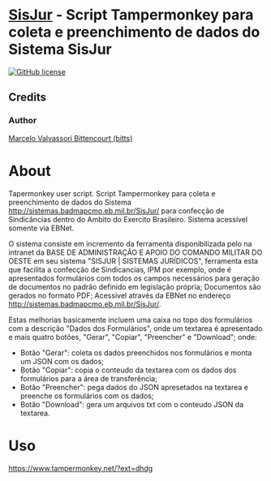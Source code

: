 # [SisJur](http://sistemas.badmapcmo.eb.mil.br/SisJur/) - Script Tampermonkey para coleta e preenchimento de dados do Sistema SisJur

[![GitHub license](https://img.shields.io/apm/l/vim-mode.svg)](LICENSE)

## Credits

### Author
[Marcelo Valvassori Bittencourt (bitts)](https://github.com/bitts)

# About
Tapermonkey user script. Script Tampermonkey para coleta e preenchimento de dados do Sistema http://sistemas.badmapcmo.eb.mil.br/SisJur/ para confecção de Sindicâncias dentro do Ambito do Exercito Brasileiro. Sistema acessível somente via EBNet. 

O sistema consiste em incremento da ferramenta disponibilizada pelo na intranet da BASE DE ADMINISTRAÇÃO E APOIO DO COMANDO MILITAR DO OESTE em seu sistema "SISJUR | SISTEMAS JURÍDICOS", ferramenta esta que facilita a confecção de Sindicancias, IPM por exemplo, onde é apresentados formulários com todos os campos necessários para geração de documentos no padrão definido em legislação própria; Documentos são gerados no formato PDF; Acessivel através da EBNet no endereço http://sistemas.badmapcmo.eb.mil.br/SisJur/.

Estas melhorias basicamente incluem uma caixa no topo dos formulários com a descrição "Dados dos Formulários", onde um textarea é apresentado e mais quatro botões,  "Gerar", "Copiar", "Preencher" e "Download"; onde:
- Botão "Gerar": coleta os dados preenchidos nos formulários e monta um JSON com os dados;
- Botão "Copiar": copia o conteudo da textarea com os dados dos formulários para a área de transferência;
- Botão "Preencher": pega dados do JSON apresetados na textarea e preenche os formulários com os dados;
- Botão "Download": gera um arquivos txt com o conteudo JSON da textarea.



# Uso
https://www.tampermonkey.net/?ext=dhdg

